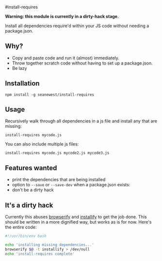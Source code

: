 #install-requires

**Warning: this module is currently in a dirty-hack stage.**

Install all dependencies require'd within your JS code without needing a package.json.

## Why?
* Copy and paste code and run it (almost) immediately.
* Throw together scratch code without having to set up a package.json.
* Be lazy

## Installation
```
npm install -g seanewest/install-requires
```

## Usage
Recursively walk through all dependencies in a js file and install any that are missing:
```
install-requires mycode.js
```

You can also include multiple js files:
```
install-requires mycode.js mycode2.js mycode3.js
```

## Features wanted
* print the dependencies that are being installed
* option to ```--save``` or ```--save-dev``` when a package.json exists:
* don't be a dirty hack

## It's a dirty hack
Currently this abuses [browserify](https://github.com/substack/node-browserify) and [installify](https://github.com/hughsk/installify) to get the job done. This should be written in a more dignified way, but works as is for now. Here's the entire code:
```bash
#!/usr/bin/env bash

echo 'installing missing dependencies...'
browserify $@ -t installify > /dev/null
echo 'install-requires complete'
```